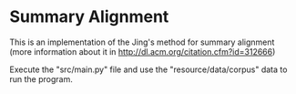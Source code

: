 Summary Alignment
=================
This is an implementation of the Jing's method for summary alignment (more information about it in http://dl.acm.org/citation.cfm?id=312666)

Execute the "src/main.py" file and use the  "resource/data/corpus"  data to run the program.
